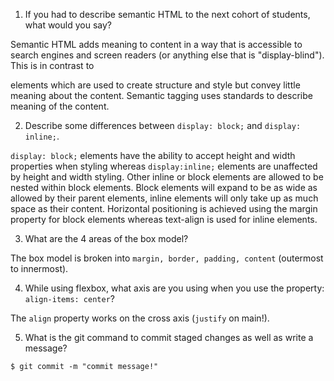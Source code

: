 1. If you had to describe semantic HTML to the next cohort of students, what would you say?

Semantic HTML adds meaning to content in a way that is accessible to search engines and screen readers (or anything else that is "display-blind"). This is in contrast to <div> elements which are used to create structure and style but convey little meaning about the content. Semantic tagging uses standards to describe meaning of the content.

2. Describe some differences between ```display: block;``` and ```display: inline;```.

```display: block;``` elements have the ability to accept height and width properties when styling whereas ```display:inline;``` elements are unaffected by height and width styling. Other inline or block elements are allowed to be nested within block elements. Block elements will expand to be as wide as allowed by their parent elements, inline elements will only take up as much space as their content. Horizontal positioning is achieved using the margin property for block elements whereas text-align is used for inline elements.

3. What are the 4 areas of the box model?

The box model is broken into ```margin, border, padding, content``` (outermost to innermost).

4. While using flexbox, what axis are you using when you use the property: ```align-items: center```?

The ```align``` property works on the cross axis (```justify``` on main!).

5. What is the git command to commit staged changes as well as write a message? 

```$ git commit -m "commit message!"```